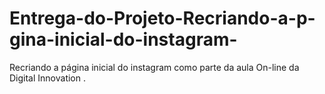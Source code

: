 # Entrega-do-Projeto-Recriando-a-p-gina-inicial-do-instagram-
Recriando a página inicial do instagram como parte da aula On-line da Digital Innovation . 
